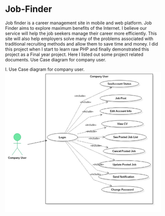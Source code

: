# Job-Finder
Job finder is a career management site in mobile and web platform. Job Finder aims to explore maximum benefits of the Internet. I believe our service will help the job seekers manage their career more efficiently. This site will also help employers solve many of the problems associated with traditional recruiting methods and allow them to save time and money. I did this project when I start to learn raw PHP and finally demonstrated this project as a Final year project.
Here I listed out some project related documents.
Use Case diagram for company user.

I.	Use Case diagram for company user.
![](images/u1.png)
